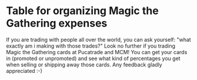 # Table for organizing Magic the Gathering expenses

If you are trading with people all over the world, you can ask yourself: "what exactly am i making with those trades?"
Look no further if you trading Magic the Gathering cards at Pucatrade and MCM!
You can get your cards in (promoted or unpromoted) and see what kind of percentages you get when selling or shipping away those cards. 
Any feedback gladly appreciated :-)
